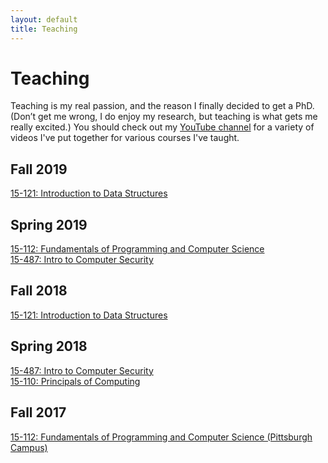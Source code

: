 ```yaml
---
layout: default
title: Teaching
---
```


# Teaching

Teaching is my real passion, and the reason I finally decided to get a PhD. (Don’t get me wrong, I do enjoy my research, but teaching is what gets me really excited.)
You should check out my [YouTube channel](https://www.youtube.com/channel/UCZy1TmqIMQ4perExQerm5bQ) for a variety of videos I've put together for various courses I've taught.

## Fall 2019
[15-121: Introduction to Data Structures](https://www.cs.cmu.edu/~rdriley/121/)

## Spring 2019
[15-112: Fundamentals of Programming and Computer Science](https://www.cs.cmu.edu/~rdriley/112/)  
[15-487: Intro to Computer Security](https://www.cs.cmu.edu/~rdriley/487/)

## Fall 2018
[15-121: Introduction to Data Structures](https://archive.vsecurity.info/15121-f18/)

## Spring 2018
[15-487: Intro to Computer Security](https://archive.vsecurity.info/15487-s18/)  
[15-110: Principals of Computing](http://www.gisellereis.com/15110-s18/)

## Fall 2017
[15-112: Fundamentals of Programming and Computer Science (Pittsburgh Campus)](https://archive.vsecurity.info/15112-f17/)
